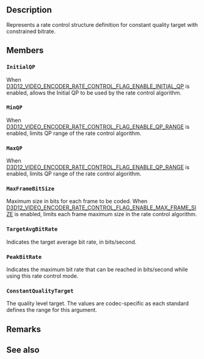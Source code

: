 ## Description

Represents a rate control structure definition for constant quality target with constrained bitrate.

## Members

### `InitialQP`

When [D3D12_VIDEO_ENCODER_RATE_CONTROL_FLAG_ENABLE_INITIAL_QP](https://learn.microsoft.com/windows/win32/api/d3d12video/ne-d3d12video-d3d12_video_encoder_rate_control_flags) is enabled, allows the Initial QP to be used by the rate control algorithm.

### `MinQP`

When [D3D12_VIDEO_ENCODER_RATE_CONTROL_FLAG_ENABLE_QP_RANGE](https://learn.microsoft.com/windows/win32/api/d3d12video/ne-d3d12video-d3d12_video_encoder_rate_control_flags) is enabled, limits QP range of the rate control algorithm.

### `MaxQP`

When [D3D12_VIDEO_ENCODER_RATE_CONTROL_FLAG_ENABLE_QP_RANGE](https://learn.microsoft.com/windows/win32/api/d3d12video/ne-d3d12video-d3d12_video_encoder_rate_control_flags) is enabled, limits QP range of the rate control algorithm.

### `MaxFrameBitSize`

Maximum size in bits for each frame to be coded. When [D3D12_VIDEO_ENCODER_RATE_CONTROL_FLAG_ENABLE_MAX_FRAME_SIZE](https://learn.microsoft.com/windows/win32/api/d3d12video/ne-d3d12video-d3d12_video_encoder_rate_control_flags) is enabled, limits each frame maximum size in the rate control algorithm.

### `TargetAvgBitRate`

Indicates the target average bit rate, in bits/second.

### `PeakBitRate`

Indicates the maximum bit rate that can be reached in bits/second while using this rate control mode.

### `ConstantQualityTarget`

The quality level target. The values are codec-specific as each standard defines the range for this argument.

## Remarks

## See also